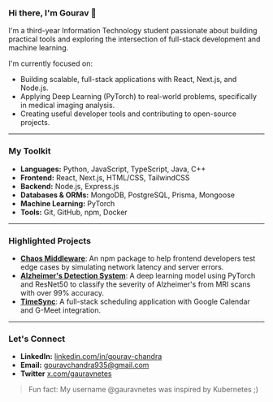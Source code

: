 ### Hi there, I'm Gourav 👋

I'm a third-year Information Technology student passionate about building practical tools and exploring the intersection of full-stack development and machine learning.

I'm currently focused on:
- Building scalable, full-stack applications with React, Next.js, and Node.js.
- Applying Deep Learning (PyTorch) to real-world problems, specifically in medical imaging analysis.
- Creating useful developer tools and contributing to open-source projects.

---

### My Toolkit

- **Languages:** Python, JavaScript, TypeScript, Java, C++
- **Frontend:** React, Next.js, HTML/CSS, TailwindCSS
- **Backend:** Node.js, Express.js
- **Databases & ORMs:** MongoDB, PostgreSQL, Prisma, Mongoose
- **Machine Learning:** PyTorch
- **Tools:** Git, GitHub, npm, Docker

---

### Highlighted Projects

- **[Chaos Middleware](https://github.com/gauravnetes/chaos-middleware)**: An npm package to help frontend developers test edge cases by simulating network latency and server errors.
- **[Alzheimer's Detection System](https://github.com/gauravnetes/Alzheimer-s-Detection-System)**: A deep learning model using PyTorch and ResNet50 to classify the severity of Alzheimer's from MRI scans with over 99% accuracy.
- **[TimeSync](https://github.com/gauravnetes/TimeSync)**: A full-stack scheduling application with Google Calendar and G-Meet integration.

---

### Let's Connect

- **LinkedIn:** [linkedin.com/in/gourav-chandra](https://linkedin.com/in/gourav-chandra-5b0854274/)
- **Email:** [gouravchandra935@gmail.com](mailto:gouravchandra935@gmail.com)
- **Twitter** [x.com/gauravnetes](https://x.com/gauravnetes)

> Fun fact: My username @gauravnetes was inspired by Kubernetes ;)
